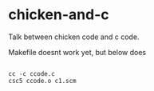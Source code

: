 # chicken-and-c

Talk between chicken code and c code.  

Makefile doesnt work yet, but below does
~~~

cc -c ccode.c
csc5 ccode.o c1.scm


~~~


